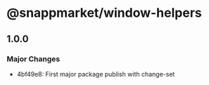# @snappmarket/window-helpers

## 1.0.0
### Major Changes

- 4bf49e8: First major package publish with change-set
